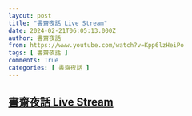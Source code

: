 ```yaml
---
layout: post
title: "書齋夜話 Live Stream"
date: 2024-02-21T06:05:13.000Z
author: 書齋夜話
from: https://www.youtube.com/watch?v=Kpp6lzHeiPo
tags: [ 書齋夜話 ]
comments: True
categories: [ 書齋夜話 ]
---
```

<!--1708495513000-->
[書齋夜話 Live Stream](https://www.youtube.com/watch?v=Kpp6lzHeiPo)
------

<div>

</div>
